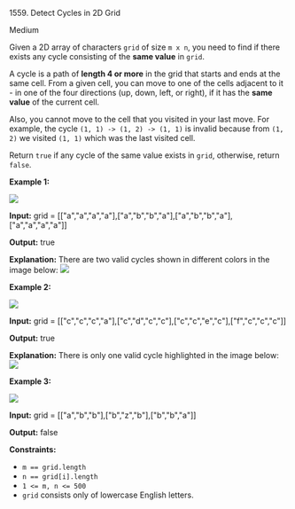 1559\. Detect Cycles in 2D Grid

Medium

Given a 2D array of characters `grid` of size `m x n`, you need to find if there exists any cycle consisting of the **same value** in `grid`.

A cycle is a path of **length 4 or more** in the grid that starts and ends at the same cell. From a given cell, you can move to one of the cells adjacent to it - in one of the four directions (up, down, left, or right), if it has the **same value** of the current cell.

Also, you cannot move to the cell that you visited in your last move. For example, the cycle `(1, 1) -> (1, 2) -> (1, 1)` is invalid because from `(1, 2)` we visited `(1, 1)` which was the last visited cell.

Return `true` if any cycle of the same value exists in `grid`, otherwise, return `false`.

**Example 1:**

**![](https://leetcode-in-java.github.io/src/main/java/g1501_1600/s1559_detect_cycles_in_2d_grid/1.png)**

**Input:** grid = [["a","a","a","a"],["a","b","b","a"],["a","b","b","a"],["a","a","a","a"]]

**Output:** true

**Explanation:** There are two valid cycles shown in different colors in the image below: ![](https://leetcode-in-java.github.io/src/main/java/g1501_1600/s1559_detect_cycles_in_2d_grid/11.png)

**Example 2:**

**![](https://leetcode-in-java.github.io/src/main/java/g1501_1600/s1559_detect_cycles_in_2d_grid/22.png)**

**Input:** grid = [["c","c","c","a"],["c","d","c","c"],["c","c","e","c"],["f","c","c","c"]]

**Output:** true

**Explanation:** There is only one valid cycle highlighted in the image below: ![](https://leetcode-in-java.github.io/src/main/java/g1501_1600/s1559_detect_cycles_in_2d_grid/2.png)

**Example 3:**

**![](https://leetcode-in-java.github.io/src/main/java/g1501_1600/s1559_detect_cycles_in_2d_grid/3.png)**

**Input:** grid = [["a","b","b"],["b","z","b"],["b","b","a"]]

**Output:** false

**Constraints:**

*   `m == grid.length`
*   `n == grid[i].length`
*   `1 <= m, n <= 500`
*   `grid` consists only of lowercase English letters.